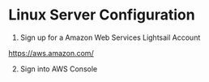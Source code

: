 # Linux Server Configuration

1. Sign up for a Amazon Web Services Lightsail Account

https://aws.amazon.com/

2. Sign into AWS Console